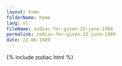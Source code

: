 ```yaml
---
layout: home
folderName: home
lang: nl
fileName: zodiac-for-given-22-june-1989
permalink: zodiac-for-given-22-june-1989
date: 22-06-1989
---
```

{% include zodiac.html %}
